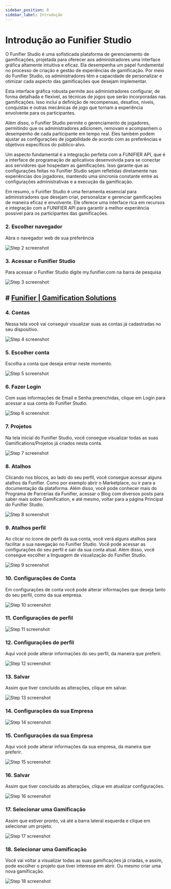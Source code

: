 ```yaml
---
sidebar_position: 0
sidebar_label: Introdução
---
```


# Introdução ao Funifier Studio

O Funifier Studio é uma sofisticada plataforma de gerenciamento de gamificações, projetada para oferecer aos administradores uma interface gráfica altamente intuitiva e eficaz. Ela desempenha um papel fundamental no processo de criação e gestão de experiências de gamificação. Por meio do Funifier Studio, os administradores têm a capacidade de personalizar e otimizar cada aspecto das gamificações que desejam implementar.

Esta interface gráfica robusta permite aos administradores configurar, de forma detalhada e flexível, as técnicas de jogos que serão incorporadas nas gamificações. Isso inclui a definição de recompensas, desafios, níveis, conquistas e outras mecânicas de jogo que tornam a experiência envolvente para os participantes.

Além disso, o Funifier Studio permite o gerenciamento de jogadores, permitindo que os administradores adicionem, removam e acompanhem o desempenho de cada participante em tempo real. Eles também podem ajustar as configurações de jogabilidade de acordo com as preferências e objetivos específicos do público-alvo.

Um aspecto fundamental é a integração perfeita com a FUNIFIER API, que é a interface de programação de aplicativos desenvolvida para se conectar aos servidores que hospedam as gamificações. Isso garante que as configurações feitas no Funifier Studio sejam refletidas diretamente nas experiências dos jogadores, mantendo uma sincronia constante entre as configurações administrativas e a execução da gamificação.

Em resumo, o Funifier Studio é uma ferramenta essencial para administradores que desejam criar, personalizar e gerenciar gamificações de maneira eficaz e envolvente. Ele oferece uma interface rica em recursos e integração com a FUNIFIER API para garantir a melhor experiência possível para os participantes das gamificações.



### 2. Escolher navegador

Abra o navegador web de sua preferência

![Step 2 screenshot](https://images.tango.us/workflows/e71de731-581d-47c1-b1d3-634e0473ae27/steps/902bcfbc-efdc-42ad-b37e-911a7b665dc4/823aba9f-2a10-4b85-9993-85fdd73b4fa8.png?crop=focalpoint&fit=crop&fp-x=0.5000&fp-y=0.5000&w=1200&border=2%2CF4F2F7&border-radius=8%2C8%2C8%2C8&border-radius-inner=8%2C8%2C8%2C8&blend-align=bottom&blend-mode=normal&blend-x=0&blend-w=1200&blend64=aHR0cHM6Ly9pbWFnZXMudGFuZ28udXMvc3RhdGljL21hZGUtd2l0aC10YW5nby13YXRlcm1hcmstdjIucG5n)


### 3. Acessar o Funifier Studio

Para acessar o Funifier Studio digite my.funifier.com na barra de pesquisa

![Step 3 screenshot](https://images.tango.us/workflows/e71de731-581d-47c1-b1d3-634e0473ae27/steps/70efb225-ee14-43b0-9131-5c02ff64541a/56ef5e10-bd4b-47f9-8e1e-d4f33e76531c.png?crop=focalpoint&fit=crop&fp-x=0.5000&fp-y=0.5000&w=1200&border=2%2CF4F2F7&border-radius=8%2C8%2C8%2C8&border-radius-inner=8%2C8%2C8%2C8&blend-align=bottom&blend-mode=normal&blend-x=0&blend-w=1200&blend64=aHR0cHM6Ly9pbWFnZXMudGFuZ28udXMvc3RhdGljL21hZGUtd2l0aC10YW5nby13YXRlcm1hcmstdjIucG5n)


## # [Funifier | Gamification Solutions](https://my.funifier.com/login)


### 4. Contas

Nessa tela você vai conseguir visualizar suas as contas já cadastradas no seu dispositivo.

![Step 4 screenshot](https://images.tango.us/workflows/e71de731-581d-47c1-b1d3-634e0473ae27/steps/56298eab-3bc9-48d8-9958-c9f42bb76b43/8b6a8d96-6158-4856-a29f-7b370b4fb1d8.png?crop=focalpoint&fit=crop&w=1200&border=2%2CF4F2F7&border-radius=8%2C8%2C8%2C8&border-radius-inner=8%2C8%2C8%2C8&blend-align=bottom&blend-mode=normal&blend-x=0&blend-w=1200&blend64=aHR0cHM6Ly9pbWFnZXMudGFuZ28udXMvc3RhdGljL21hZGUtd2l0aC10YW5nby13YXRlcm1hcmstdjIucG5n)


### 5. Escolher conta

Escolha a conta que deseja entrar neste momento.

![Step 5 screenshot](https://images.tango.us/workflows/e71de731-581d-47c1-b1d3-634e0473ae27/steps/1432bd5c-fafb-4bc4-adce-d3b37b197e44/8a492a7e-a545-4a43-8c26-52853cc0f1c6.png?crop=focalpoint&fit=crop&fp-x=0.4924&fp-y=0.4513&fp-z=1.8087&w=1200&border=2%2CF4F2F7&border-radius=8%2C8%2C8%2C8&border-radius-inner=8%2C8%2C8%2C8&blend-align=bottom&blend-mode=normal&blend-x=0&blend-w=1200&blend64=aHR0cHM6Ly9pbWFnZXMudGFuZ28udXMvc3RhdGljL21hZGUtd2l0aC10YW5nby13YXRlcm1hcmstdjIucG5n&mark-x=326&mark-y=325&m64=aHR0cHM6Ly9pbWFnZXMudGFuZ28udXMvc3RhdGljL2JsYW5rLnBuZz9tYXNrPWNvcm5lcnMmYm9yZGVyPTYlMkNGRjc0NDImdz01NDkmaD0xMjQmZml0PWNyb3AmY29ybmVyLXJhZGl1cz0xMA%3D%3D)


### 6. Fazer Login

Com suas informações de Email e Senha preenchidas, clique em Login para acessar a sua conta do Funifier Studio.

![Step 6 screenshot](https://images.tango.us/workflows/e71de731-581d-47c1-b1d3-634e0473ae27/steps/133f6abd-af72-4e60-bba0-2e0c787705dd/f89373c6-6fc3-4bee-8306-182a1dae6d83.png?crop=focalpoint&fit=crop&fp-x=0.4924&fp-y=0.7013&fp-z=1.8087&w=1200&border=2%2CF4F2F7&border-radius=8%2C8%2C8%2C8&border-radius-inner=8%2C8%2C8%2C8&blend-align=bottom&blend-mode=normal&blend-x=0&blend-w=1200&blend64=aHR0cHM6Ly9pbWFnZXMudGFuZ28udXMvc3RhdGljL21hZGUtd2l0aC10YW5nby13YXRlcm1hcmstdjIucG5n&mark-x=326&mark-y=336&m64=aHR0cHM6Ly9pbWFnZXMudGFuZ28udXMvc3RhdGljL2JsYW5rLnBuZz9tYXNrPWNvcm5lcnMmYm9yZGVyPTYlMkNGRjc0NDImdz01NDkmaD0xMDAmZml0PWNyb3AmY29ybmVyLXJhZGl1cz0xMA%3D%3D)


### 7. Projetos

Na tela inicial do Funifier Studio, você consegue visualizar todas as suas Gamifications/Projetos já criados nesta conta.

![Step 7 screenshot](https://images.tango.us/workflows/e71de731-581d-47c1-b1d3-634e0473ae27/steps/a7fcb02a-df44-4f37-90c7-46dabdd58395/2c5fa491-24a4-46bc-bfbb-b3e49d87384a.png?crop=focalpoint&fit=crop&fp-x=0.5000&fp-y=0.5000&w=1200&border=2%2CF4F2F7&border-radius=8%2C8%2C8%2C8&border-radius-inner=8%2C8%2C8%2C8&blend-align=bottom&blend-mode=normal&blend-x=0&blend-w=1200&blend64=aHR0cHM6Ly9pbWFnZXMudGFuZ28udXMvc3RhdGljL21hZGUtd2l0aC10YW5nby13YXRlcm1hcmstdjIucG5n)


### 8. Atalhos

Clicando nos blocos, ao lado do seu perfil, você consegue acessar alguns atalhos da Funifier. Como por exemplo abrir o Marketplace, ou ir para a documentação da plataforma. Além disso, você pode conhecer mais do Programa de Parcerias da Funifier, acessar o Blog com diversos posts para saber mais sobre Gamification, e até mesmo, voltar para a página Principal do Funifier Studio.

![Step 8 screenshot](https://images.tango.us/workflows/e71de731-581d-47c1-b1d3-634e0473ae27/steps/3003d70d-4ec3-402e-97fa-1aecd3441648/01c4c0fd-a462-468f-84e9-efdd399e9db5.png?crop=focalpoint&fit=crop&fp-x=0.5000&fp-y=0.5000&w=1200&border=2%2CF4F2F7&border-radius=8%2C8%2C8%2C8&border-radius-inner=8%2C8%2C8%2C8&blend-align=bottom&blend-mode=normal&blend-x=0&blend-w=1200&blend64=aHR0cHM6Ly9pbWFnZXMudGFuZ28udXMvc3RhdGljL21hZGUtd2l0aC10YW5nby13YXRlcm1hcmstdjIucG5n&mark-x=1001&mark-y=4&m64=aHR0cHM6Ly9pbWFnZXMudGFuZ28udXMvc3RhdGljL2JsYW5rLnBuZz9tYXNrPWNvcm5lcnMmYm9yZGVyPTQlMkNGRjc0NDImdz02MyZoPTcyJmZpdD1jcm9wJmNvcm5lci1yYWRpdXM9MTA%3D)


### 9. Atalhos perfil

Ao clicar no ícone de perfil da sua conta, você verá alguns atalhos para facilitar a sua navegação no Funifier Studio. Você pode acessar as configurações do seu perfil e sair da sua conta atual. Além disso, você consegue escolher a linguagem de visualização do Funifier Studio.

![Step 9 screenshot](https://images.tango.us/workflows/e71de731-581d-47c1-b1d3-634e0473ae27/steps/d112caa9-9f45-44d2-8749-e19a626c0e2a/eb1fc821-8f96-4a95-b9da-0d4634f7d6c5.png?crop=focalpoint&fit=crop&fp-x=0.5000&fp-y=0.5000&w=1200&border=2%2CF4F2F7&border-radius=8%2C8%2C8%2C8&border-radius-inner=8%2C8%2C8%2C8&blend-align=bottom&blend-mode=normal&blend-x=0&blend-w=1200&blend64=aHR0cHM6Ly9pbWFnZXMudGFuZ28udXMvc3RhdGljL21hZGUtd2l0aC10YW5nby13YXRlcm1hcmstdjIucG5n&mark-x=1100&mark-y=2&m64=aHR0cHM6Ly9pbWFnZXMudGFuZ28udXMvc3RhdGljL2JsYW5rLnBuZz9tYXNrPWNvcm5lcnMmYm9yZGVyPTQlMkNGRjc0NDImdz03MSZoPTU0JmZpdD1jcm9wJmNvcm5lci1yYWRpdXM9MTA%3D)


### 10. Configurações de Conta

Em configurações de conta você pode alterar informações que deseja tanto do seu perfil, como da sua empresa.

![Step 10 screenshot](https://images.tango.us/workflows/e71de731-581d-47c1-b1d3-634e0473ae27/steps/cee093a6-3e47-4bd1-ae81-945119ff54d3/a5ea2a4e-a1f8-4349-ad4a-b99c8172b8b1.png?crop=focalpoint&fit=crop&fp-x=0.5000&fp-y=0.5000&w=1200&border=2%2CF4F2F7&border-radius=8%2C8%2C8%2C8&border-radius-inner=8%2C8%2C8%2C8&blend-align=bottom&blend-mode=normal&blend-x=0&blend-w=1200&blend64=aHR0cHM6Ly9pbWFnZXMudGFuZ28udXMvc3RhdGljL21hZGUtd2l0aC10YW5nby13YXRlcm1hcmstdjIucG5n&mark-x=72&mark-y=142&m64=aHR0cHM6Ly9pbWFnZXMudGFuZ28udXMvc3RhdGljL2JsYW5rLnBuZz9tYXNrPWNvcm5lcnMmYm9yZGVyPTQlMkNGRjc0NDImdz0xODImaD0yOSZmaXQ9Y3JvcCZjb3JuZXItcmFkaXVzPTEw)


### 11. Configurações de perfil
![Step 11 screenshot](https://images.tango.us/workflows/e71de731-581d-47c1-b1d3-634e0473ae27/steps/75944e50-b16e-4abd-928e-273c073b6604/9fddfada-611d-4f77-9b77-a0a11e51dfaf.png?crop=focalpoint&fit=crop&fp-x=0.5000&fp-y=0.5000&w=1200&border=2%2CF4F2F7&border-radius=8%2C8%2C8%2C8&border-radius-inner=8%2C8%2C8%2C8&blend-align=bottom&blend-mode=normal&blend-x=0&blend-w=1200&blend64=aHR0cHM6Ly9pbWFnZXMudGFuZ28udXMvc3RhdGljL21hZGUtd2l0aC10YW5nby13YXRlcm1hcmstdjIucG5n&mark-x=310&mark-y=337&m64=aHR0cHM6Ly9pbWFnZXMudGFuZ28udXMvc3RhdGljL2JsYW5rLnBuZz9tYXNrPWNvcm5lcnMmYm9yZGVyPTQlMkNGRjc0NDImdz0yMjAmaD0yOSZmaXQ9Y3JvcCZjb3JuZXItcmFkaXVzPTEw)


### 12. Configurações de perfil

Aqui você pode alterar informações do seu perfil, da maneira que preferir.

![Step 12 screenshot](https://images.tango.us/workflows/e71de731-581d-47c1-b1d3-634e0473ae27/steps/faa1cd80-0e1a-4a2d-8a8f-43954d71fe3c/86470dcd-ec17-458c-8798-3e0f7c9a4793.png?crop=focalpoint&fit=crop&fp-x=0.5000&fp-y=0.5000&w=1200&border=2%2CF4F2F7&border-radius=8%2C8%2C8%2C8&border-radius-inner=8%2C8%2C8%2C8&blend-align=bottom&blend-mode=normal&blend-x=0&blend-w=1200&blend64=aHR0cHM6Ly9pbWFnZXMudGFuZ28udXMvc3RhdGljL21hZGUtd2l0aC10YW5nby13YXRlcm1hcmstdjIucG5n)


### 13. Salvar

Assim que tiver concluído as alterações, clique em salvar.

![Step 13 screenshot](https://images.tango.us/workflows/e71de731-581d-47c1-b1d3-634e0473ae27/steps/3d4dc52b-cb2d-4b0f-8924-a56ca01efb6c/4e8dcb5f-283b-41aa-a1dc-9489f797ea30.png?crop=focalpoint&fit=crop&fp-x=0.8883&fp-y=0.8233&fp-z=4.0000&w=1200&border=2%2CF4F2F7&border-radius=8%2C8%2C8%2C8&border-radius-inner=8%2C8%2C8%2C8&blend-align=bottom&blend-mode=normal&blend-x=0&blend-w=1200&blend64=aHR0cHM6Ly9pbWFnZXMudGFuZ28udXMvc3RhdGljL21hZGUtd2l0aC10YW5nby13YXRlcm1hcmstdjIucG5n&mark-x=273&mark-y=276&m64=aHR0cHM6Ly9pbWFnZXMudGFuZ28udXMvc3RhdGljL2JsYW5rLnBuZz9tYXNrPWNvcm5lcnMmYm9yZGVyPTYlMkNGRjc0NDImdz03ODImaD0yMjEmZml0PWNyb3AmY29ybmVyLXJhZGl1cz0xMA%3D%3D)


### 14. Configurações da sua Empresa
![Step 14 screenshot](https://images.tango.us/workflows/e71de731-581d-47c1-b1d3-634e0473ae27/steps/40ee8350-f1da-4079-a4a3-76fe7cb0aa70/fed32c91-617b-4048-a1d7-0c0f2a36e4a8.png?crop=focalpoint&fit=crop&fp-x=0.5000&fp-y=0.5000&w=1200&border=2%2CF4F2F7&border-radius=8%2C8%2C8%2C8&border-radius-inner=8%2C8%2C8%2C8&blend-align=bottom&blend-mode=normal&blend-x=0&blend-w=1200&blend64=aHR0cHM6Ly9pbWFnZXMudGFuZ28udXMvc3RhdGljL21hZGUtd2l0aC10YW5nby13YXRlcm1hcmstdjIucG5n&mark-x=749&mark-y=348&m64=aHR0cHM6Ly9pbWFnZXMudGFuZ28udXMvc3RhdGljL2JsYW5rLnBuZz9tYXNrPWNvcm5lcnMmYm9yZGVyPTQlMkNGRjc0NDImdz0yNDMmaD0yOSZmaXQ9Y3JvcCZjb3JuZXItcmFkaXVzPTEw)


### 15. Configurações da sua Empresa

Aqui você pode alterar informações da sua empresa, da maneira que preferir.

![Step 15 screenshot](https://images.tango.us/workflows/e71de731-581d-47c1-b1d3-634e0473ae27/steps/cd9cc8c7-ab76-4beb-8128-026ddc15710c/5eac882d-08c9-4b53-8c0e-e3229711f284.png?crop=focalpoint&fit=crop&fp-x=0.5000&fp-y=0.5000&w=1200&border=2%2CF4F2F7&border-radius=8%2C8%2C8%2C8&border-radius-inner=8%2C8%2C8%2C8&blend-align=bottom&blend-mode=normal&blend-x=0&blend-w=1200&blend64=aHR0cHM6Ly9pbWFnZXMudGFuZ28udXMvc3RhdGljL21hZGUtd2l0aC10YW5nby13YXRlcm1hcmstdjIucG5n)


### 16. Salvar

Assim que tiver concluído as alterações, clique em atualizar configurações.

![Step 16 screenshot](https://images.tango.us/workflows/e71de731-581d-47c1-b1d3-634e0473ae27/steps/37517f80-1398-45de-b109-079a984fabd4/cd48d5eb-7040-410f-971e-e227a5051e5b.png?crop=focalpoint&fit=crop&fp-x=0.5000&fp-y=0.5000&w=1200&border=2%2CF4F2F7&border-radius=8%2C8%2C8%2C8&border-radius-inner=8%2C8%2C8%2C8&blend-align=bottom&blend-mode=normal&blend-x=0&blend-w=1200&blend64=aHR0cHM6Ly9pbWFnZXMudGFuZ28udXMvc3RhdGljL21hZGUtd2l0aC10YW5nby13YXRlcm1hcmstdjIucG5n&mark-x=945&mark-y=481&m64=aHR0cHM6Ly9pbWFnZXMudGFuZ28udXMvc3RhdGljL2JsYW5rLnBuZz9tYXNrPWNvcm5lcnMmYm9yZGVyPTQlMkNGRjc0NDImdz0yMjAmaD03NyZmaXQ9Y3JvcCZjb3JuZXItcmFkaXVzPTEw)


### 17. Selecionar uma Gamificação

Assim que estiver pronto, vá até a barra lateral esquerda e clique em selecionar um projeto.

![Step 17 screenshot](https://images.tango.us/workflows/e71de731-581d-47c1-b1d3-634e0473ae27/steps/8fff2ab6-1f6c-499f-bde4-2b5055dbac52/d3f54763-7a3e-44ef-b8bf-81f3baa4238f.png?crop=focalpoint&fit=crop&fp-x=0.1221&fp-y=0.3378&fp-z=1.8772&w=1200&border=2%2CF4F2F7&border-radius=8%2C8%2C8%2C8&border-radius-inner=8%2C8%2C8%2C8&blend-align=bottom&blend-mode=normal&blend-x=0&blend-w=1200&blend64=aHR0cHM6Ly9pbWFnZXMudGFuZ28udXMvc3RhdGljL21hZGUtd2l0aC10YW5nby13YXRlcm1hcmstdjIucG5n&mark-x=13&mark-y=335&m64=aHR0cHM6Ly9pbWFnZXMudGFuZ28udXMvc3RhdGljL2JsYW5rLnBuZz9tYXNrPWNvcm5lcnMmYm9yZGVyPTYlMkNGRjc0NDImdz01MjQmaD0xMDQmZml0PWNyb3AmY29ybmVyLXJhZGl1cz0xMA%3D%3D)


### 18. Selecionar uma Gamificação

Você vai voltar a visualizar todas as suas gamificações já criadas, e assim, pode escolher o projeto que tiver interesse em abrir. Ou mesmo criar uma nova gamificação.

![Step 18 screenshot](https://images.tango.us/workflows/e71de731-581d-47c1-b1d3-634e0473ae27/steps/62a8b6b6-e752-4c3f-8ec6-7c75e8fe2df6/9805a86e-4781-4389-a52e-896ae5cae686.png?crop=focalpoint&fit=crop&fp-x=0.5000&fp-y=0.5000&w=1200&border=2%2CF4F2F7&border-radius=8%2C8%2C8%2C8&border-radius-inner=8%2C8%2C8%2C8&blend-align=bottom&blend-mode=normal&blend-x=0&blend-w=1200&blend64=aHR0cHM6Ly9pbWFnZXMudGFuZ28udXMvc3RhdGljL21hZGUtd2l0aC10YW5nby13YXRlcm1hcmstdjIucG5n&mark-x=410&mark-y=386&m64=aHR0cHM6Ly9pbWFnZXMudGFuZ28udXMvc3RhdGljL2JsYW5rLnBuZz9tYXNrPWNvcm5lcnMmYm9yZGVyPTQlMkNGRjc0NDImdz02OSZoPTQ0JmZpdD1jcm9wJmNvcm5lci1yYWRpdXM9MTA%3D)


